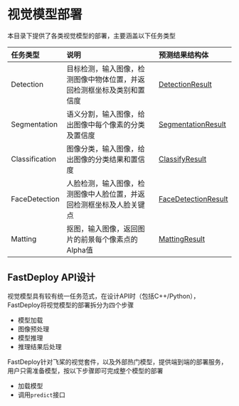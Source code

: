# 视觉模型部署

本目录下提供了各类视觉模型的部署，主要涵盖以下任务类型

| 任务类型           | 说明                                  | 预测结果结构体                                                                          |
|:-------------- |:----------------------------------- |:-------------------------------------------------------------------------------- |
| Detection      | 目标检测，输入图像，检测图像中物体位置，并返回检测框坐标及类别和置信度 | [DetectionResult](../../../docs/api/vision_results/detection_result.md)       |
| Segmentation   | 语义分割，输入图像，给出图像中每个像素的分类及置信度          | [SegmentationResult](../../docs/api/vision_results/segmentation_result.md) |
| Classification | 图像分类，输入图像，给出图像的分类结果和置信度             | [ClassifyResult](../../../../docs/api/vision_results/classification_result.md)   |
| FaceDetection | 人脸检测，输入图像，检测图像中人脸位置，并返回检测框坐标及人脸关键点             | [FaceDetectionResult](../../../../docs/api/vision_results/face_detection_result.md)   |
| Matting | 抠图，输入图像，返回图片的前景每个像素点的Alpha值            | [MattingResult](../../../../docs/api/vision_results/matting_result.md)   |
## FastDeploy API设计

视觉模型具有较有统一任务范式，在设计API时（包括C++/Python），FastDeploy将视觉模型的部署拆分为四个步骤

- 模型加载
- 图像预处理
- 模型推理
- 推理结果后处理

FastDeploy针对飞桨的视觉套件，以及外部热门模型，提供端到端的部署服务，用户只需准备模型，按以下步骤即可完成整个模型的部署

- 加载模型
- 调用`predict`接口
